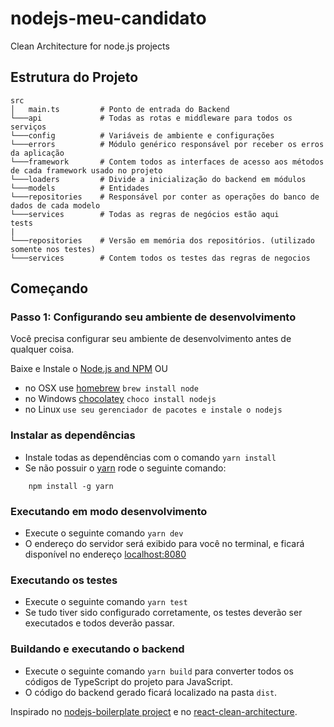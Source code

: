 # nodejs-meu-candidato
Clean Architecture for node.js projects

## Estrutura do Projeto 

```
src
│   main.ts         # Ponto de entrada do Backend
└───api             # Todas as rotas e middleware para todos os serviços
└───config          # Variáveis de ambiente e configurações
└───errors          # Módulo genérico responsável por receber os erros da aplicação
└───framework       # Contem todos as interfaces de acesso aos métodos de cada framework usado no projeto
└───loaders         # Divide a inicialização do backend em módulos
└───models          # Entidades
└───repositories    # Responsável por conter as operações do banco de dados de cada modelo
└───services        # Todas as regras de negócios estão aqui
tests
|
└───repositories    # Versão em memória dos repositórios. (utilizado somente nos testes)
└───services        # Contem todos os testes das regras de negocios

```


## Começando

### Passo 1: Configurando seu ambiente de desenvolvimento

Você precisa configurar seu ambiente de desenvolvimento antes de qualquer coisa.

Baixe e Instale o [Node.js and NPM](https://nodejs.org/en/download/) OU

- no OSX use [homebrew](http://brew.sh) `brew install node`
- no Windows [chocolatey](https://chocolatey.org/) `choco install nodejs`
- no Linux `use seu gerenciador de pacotes e instale o nodejs`

### Instalar as dependências

- Instale todas as dependências com o comando `yarn install`
- Se não possuir o [yarn](https://yarnpkg.com/) rode o seguinte comando:
```
    npm install -g yarn
```

### Executando em modo desenvolvimento
 
- Execute o seguinte comando `yarn dev`
- O endereço do servidor será exibido para você no terminal, e ficará disponível no endereço [localhost:8080](http://localhost:8080)

### Executando os testes

- Execute o seguinte comando `yarn test`
- Se tudo tiver sido configurado corretamente, os testes deverão ser executados e todos deverão passar.

### Buildando e executando o backend

- Execute o seguinte comando `yarn build` para converter todos os códigos de TypeScript do projeto para JavaScript.
- O código do backend gerado ficará localizado na pasta `dist`.

Inspirado no [nodejs-boilerplate project](https://github.com/satishbabariya/nodejs-boilerplate) e no [react-clean-architecture](https://github.com/eduardomoroni/react-clean-architecture).
